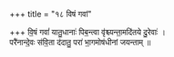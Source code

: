 +++
title = "१८ विषं गवां"

+++
वि॒षं गवां॑ यातु॒धानाः॑ पिब॒न्त्वा वृ॑श्च्यन्ता॒मदि॑तये दु॒रेवाः॑ ।  
परै॑नान्दे॒वः स॑वि॒ता द॑दातु॒ परा॑ भा॒गमोष॑धीनां जयन्ताम् ॥